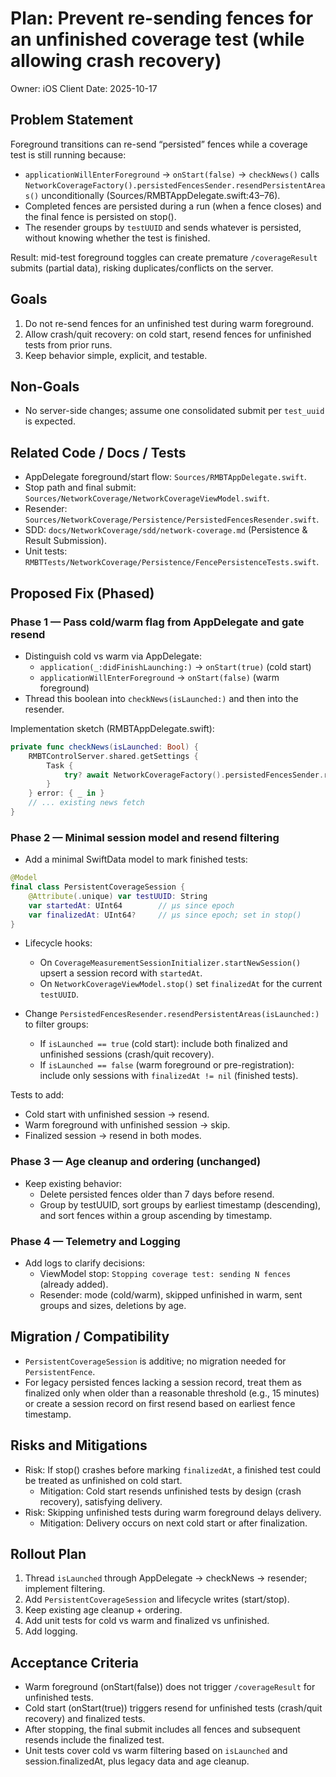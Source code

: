 # Plan: Prevent re-sending fences for an unfinished coverage test (while allowing crash recovery)

Owner: iOS Client
Date: 2025-10-17

## Problem Statement

Foreground transitions can re-send “persisted” fences while a coverage test is still running because:

- `applicationWillEnterForeground` → `onStart(false)` → `checkNews()` calls
  `NetworkCoverageFactory().persistedFencesSender.resendPersistentAreas()` unconditionally (Sources/RMBTAppDelegate.swift:43–76).
- Completed fences are persisted during a run (when a fence closes) and the final fence is persisted on stop().
- The resender groups by `testUUID` and sends whatever is persisted, without knowing whether the test is finished.

Result: mid-test foreground toggles can create premature `/coverageResult` submits (partial data), risking duplicates/conflicts on the server.

## Goals

1) Do not re-send fences for an unfinished test during warm foreground.
2) Allow crash/quit recovery: on cold start, resend fences for unfinished tests from prior runs.
3) Keep behavior simple, explicit, and testable.

## Non-Goals

- No server-side changes; assume one consolidated submit per `test_uuid` is expected.

## Related Code / Docs / Tests

- AppDelegate foreground/start flow: `Sources/RMBTAppDelegate.swift`.
- Stop path and final submit: `Sources/NetworkCoverage/NetworkCoverageViewModel.swift`.
- Resender: `Sources/NetworkCoverage/Persistence/PersistedFencesResender.swift`.
- SDD: `docs/NetworkCoverage/sdd/network-coverage.md` (Persistence & Result Submission).
- Unit tests: `RMBTTests/NetworkCoverage/Persistence/FencePersistenceTests.swift`.

## Proposed Fix (Phased)

### Phase 1 — Pass cold/warm flag from AppDelegate and gate resend

- Distinguish cold vs warm via AppDelegate:
  - `application(_:didFinishLaunching:)` → `onStart(true)` (cold start)
  - `applicationWillEnterForeground` → `onStart(false)` (warm foreground)
- Thread this boolean into `checkNews(isLaunched:)` and then into the resender.

Implementation sketch (RMBTAppDelegate.swift):

```swift
private func checkNews(isLaunched: Bool) {
    RMBTControlServer.shared.getSettings {
        Task {
            try? await NetworkCoverageFactory().persistedFencesSender.resendPersistentAreas(isLaunched: isLaunched)
        }
    } error: { _ in }
    // ... existing news fetch
}
```

### Phase 2 — Minimal session model and resend filtering

- Add a minimal SwiftData model to mark finished tests:

```swift
@Model
final class PersistentCoverageSession {
    @Attribute(.unique) var testUUID: String
    var startedAt: UInt64        // µs since epoch
    var finalizedAt: UInt64?     // µs since epoch; set in stop()
}
```

- Lifecycle hooks:
  - On `CoverageMeasurementSessionInitializer.startNewSession()` upsert a session record with `startedAt`.
  - On `NetworkCoverageViewModel.stop()` set `finalizedAt` for the current `testUUID`.

- Change `PersistedFencesResender.resendPersistentAreas(isLaunched:)` to filter groups:
  - If `isLaunched == true` (cold start): include both finalized and unfinished sessions (crash/quit recovery).
  - If `isLaunched == false` (warm foreground or pre-registration): include only sessions with `finalizedAt != nil` (finished tests).

Tests to add:
- Cold start with unfinished session → resend.
- Warm foreground with unfinished session → skip.
- Finalized session → resend in both modes.

### Phase 3 — Age cleanup and ordering (unchanged)

- Keep existing behavior:
  - Delete persisted fences older than 7 days before resend.
  - Group by testUUID, sort groups by earliest timestamp (descending), and sort fences within a group ascending by timestamp.

### Phase 4 — Telemetry and Logging

- Add logs to clarify decisions:
  - ViewModel stop: `Stopping coverage test: sending N fences` (already added).
  - Resender: mode (cold/warm), skipped unfinished in warm, sent groups and sizes, deletions by age.

## Migration / Compatibility

- `PersistentCoverageSession` is additive; no migration needed for `PersistentFence`.
- For legacy persisted fences lacking a session record, treat them as finalized only when older than a reasonable threshold (e.g., 15 minutes) or create a session record on first resend based on earliest fence timestamp.

## Risks and Mitigations

- Risk: If stop() crashes before marking `finalizedAt`, a finished test could be treated as unfinished on cold start.
  - Mitigation: Cold start resends unfinished tests by design (crash recovery), satisfying delivery.
- Risk: Skipping unfinished tests during warm foreground delays delivery.
  - Mitigation: Delivery occurs on next cold start or after finalization.

## Rollout Plan

1) Thread `isLaunched` through AppDelegate → checkNews → resender; implement filtering.
2) Add `PersistentCoverageSession` and lifecycle writes (start/stop).
3) Keep existing age cleanup + ordering.
4) Add unit tests for cold vs warm and finalized vs unfinished.
5) Add logging.

## Acceptance Criteria

- Warm foreground (onStart(false)) does not trigger `/coverageResult` for unfinished tests.
- Cold start (onStart(true)) triggers resend for unfinished tests (crash/quit recovery) and finalized tests.
- After stopping, the final submit includes all fences and subsequent resends include the finalized test.
- Unit tests cover cold vs warm filtering based on `isLaunched` and session.finalizedAt, plus legacy data and age cleanup.
